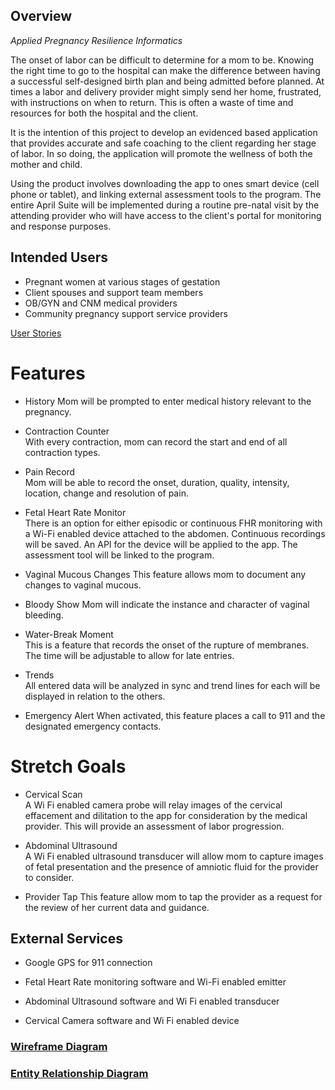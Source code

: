 ## Overview
_Applied Pregnancy Resilience Informatics_

The onset of labor can be difficult to determine for a mom to be.  Knowing the right time to go to
the hospital can make the difference between having a successful self-designed birth plan
and being admitted before planned.  At times a labor and delivery provider might simply send
her home, frustrated, with instructions on when to return.  This is often a waste of time and
resources for both the hospital and the client.

It is the intention of this project to develop an evidenced based application that provides
accurate and safe coaching to the client regarding her stage of labor.  In so doing,
the application will promote the wellness of both the mother and child.

Using the product involves downloading the app to ones smart device (cell phone or tablet),
and linking external assessment tools to the program.  The entire April Suite will be
implemented during a routine pre-natal visit by the attending provider who will have access to the
client's portal for monitoring and response purposes. 


## Intended Users
* Pregnant women at various stages of gestation  
* Client spouses and support team members  
* OB/GYN and CNM medical providers  
* Community pregnancy support service providers  

[User Stories](user-stories.md)


# Features
* History
  Mom will be prompted to enter medical history relevant to the pregnancy.

* Contraction Counter  
  With every contraction, mom can record the start and end of all contraction types.

* Pain Record  
  Mom will be able to record the onset, duration, quality, intensity, location, change and resolution of pain.

* Fetal Heart Rate Monitor  
  There is an option for either episodic or continuous FHR monitoring with a Wi-Fi enabled device attached to the abdomen.  Continuous recordings will be saved.  An API for the device will be applied to the app.  The assessment tool will be linked to the program.

* Vaginal Mucous Changes
  This feature allows mom to document any changes to vaginal mucous.

* Bloody Show
  Mom will indicate the instance and character of vaginal bleeding.  

* Water-Break Moment  
  This is a feature that records the onset of the rupture of membranes.  The time will be adjustable to allow for late entries.  

* Trends  
  All entered data will be analyzed in sync and trend lines for each will be displayed in relation to the others. 

* Emergency Alert
  When activated, this feature places a call to 911 and the designated emergency contacts.
  

# Stretch Goals
* Cervical Scan  
  A Wi Fi enabled camera probe will relay images of the cervical effacement and dilitation to the app for consideration by the medical provider. This will provide an assessment of labor progression.   

* Abdominal Ultrasound  
  A Wi Fi enabled ultrasound transducer will allow mom to capture images of fetal presentation and the presence of amniotic fluid for the provider to consider.

* Provider Tap
  This feature allow mom to tap the provider as a request for the review of her current data and guidance.


## External Services        
* Google GPS for 911 connection

* Fetal Heart Rate monitoring software and Wi-Fi enabled emitter
 
* Abdominal Ultrasound software and Wi Fi enabled transducer
 
* Cervical Camera software and Wi Fi enabled device


### [Wireframe Diagram](wireframe.md)


### [Entity Relationship Diagram](erd.md)  
